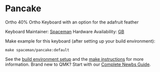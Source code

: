# Pancake

Ortho 40% Ortho Keyboard with an option for the adafruit feather

Keyboard Maintainer: [Spaceman](https://github.com/Spaceman)
Hardware Availability: [GB](https://geekhack.org/index.php?topic=101371.0)

Make example for this keyboard (after setting up your build environment):

    make spaceman/pancake:default

See the [build environment setup](https://docs.qmk.fm/#/getting_started_build_tools) and the [make instructions](https://docs.qmk.fm/#/getting_started_make_guide) for more information. Brand new to QMK? Start with our [Complete Newbs Guide](https://docs.qmk.fm/#/newbs).
